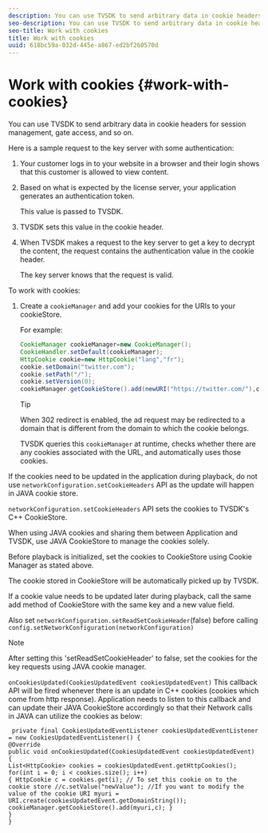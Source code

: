 ```yaml
---
description: You can use TVSDK to send arbitrary data in cookie headers for session management, gate access, and so on.
seo-description: You can use TVSDK to send arbitrary data in cookie headers for session management, gate access, and so on.
seo-title: Work with cookies
title: Work with cookies
uuid: 618bc59a-032d-445e-a867-ed2bf260570d
---
```


# Work with cookies {#work-with-cookies}

You can use TVSDK to send arbitrary data in cookie headers for session management, gate access, and so on.

Here is a sample request to the key server with some authentication:

1. Your customer logs in to your website in a browser and their login shows that this customer is allowed to view content. 
1. Based on what is expected by the license server, your application generates an authentication token.

   This value is passed to TVSDK. 
1. TVSDK sets this value in the cookie header. 
1. When TVSDK makes a request to the key server to get a key to decrypt the content, the request contains the authentication value in the cookie header.

   The key server knows that the request is valid.

To work with cookies: 

1. Create a `cookieManager` and add your cookies for the URIs to your cookieStore.

   For example: 

   ```java
   CookieManager cookieManager=new CookieManager(); 
   CookieHandler.setDefault(cookieManager);  
   HttpCookie cookie=new HttpCookie("lang","fr"); 
   cookie.setDomain("twitter.com");  
   cookie.setPath("/"); 
   cookie.setVersion(0); 
   cookieManager.getCookieStore().add(newURI("https://twitter.com/"),cookie);
   ```

   >[!TIP]
   >
   >When 302 redirect is enabled, the ad request may be redirected to a domain that is different from the domain to which the cookie belongs.

   TVSDK queries this `cookieManager` at runtime, checks whether there are any cookies associated with the URL, and automatically uses those cookies.

If the cookies need to be updated in the application during playback, do not use `networkConfiguration.setCookieHeaders` API as the update will happen in JAVA cookie store.

`networkConfiguration.setCookieHeaders` API sets the cookies to TVSDK's C++ CookieStore.

When using JAVA cookies and sharing them between Application and TVSDK, use JAVA CookieStore to manage the cookies solely.

Before playback is initialized, set the cookies to CookieStore using Cookie Manager as stated above.

The cookie stored in CookieStore will be automatically picked up by TVSDK.

If a cookie value needs to be updated later during playback, call the same add method of CookieStore with the same key and a new value field.

Also set 
`networkConfiguration.setReadSetCookieHeader`(false)
before calling
`config.setNetworkConfiguration(networkConfiguration)`

>[!NOTE]
>
After setting this 'setReadSetCookieHeader' to false, set the cookies for the key requests using JAVA cookie manager.
>

`onCookiesUpdated(CookiesUpdatedEvent cookiesUpdatedEvent)`
This callback API will be fired whenever there is an update in C++ cookies (cookies which come from http response). Application needs to listen to this callback and can update their JAVA CookieStore accordingly so that their Network calls in JAVA can utilize the cookies as below:

```
 private final CookiesUpdatedEventListener cookiesUpdatedEventListener = new CookiesUpdatedEventListener() {
@Override
public void onCookiesUpdated(CookiesUpdatedEvent cookiesUpdatedEvent) {
List<HttpCookie> cookies = cookiesUpdatedEvent.getHttpCookies();
for(int i = 0; i < cookies.size(); i++)
{ HttpCookie c = cookies.get(i); // To set this cookie on to the cookie store //c.setValue("newValue"); //If you want to modify the value of the cookie URI myuri = URI.create(cookiesUpdatedEvent.getDomainString()); cookieManager.getCookieStore().add(myuri,c); }
}
}
```